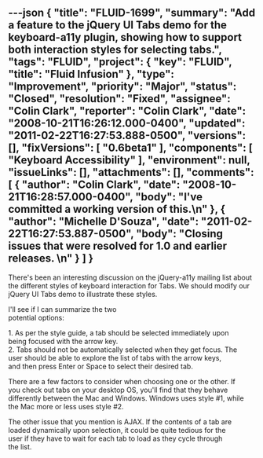 ---json
{
  "title": "FLUID-1699",
  "summary": "Add a feature to the jQuery UI Tabs demo for the keyboard-a11y plugin, showing how to support both interaction styles for selecting tabs.",
  "tags": "FLUID",
  "project": {
    "key": "FLUID",
    "title": "Fluid Infusion"
  },
  "type": "Improvement",
  "priority": "Major",
  "status": "Closed",
  "resolution": "Fixed",
  "assignee": "Colin Clark",
  "reporter": "Colin Clark",
  "date": "2008-10-21T16:26:12.000-0400",
  "updated": "2011-02-22T16:27:53.888-0500",
  "versions": [],
  "fixVersions": [
    "0.6beta1"
  ],
  "components": [
    "Keyboard Accessibility"
  ],
  "environment": null,
  "issueLinks": [],
  "attachments": [],
  "comments": [
    {
      "author": "Colin Clark",
      "date": "2008-10-21T16:28:57.000-0400",
      "body": "I've committed a working version of this.\n"
    },
    {
      "author": "Michelle D'Souza",
      "date": "2011-02-22T16:27:53.887-0500",
      "body": "Closing issues that were resolved for 1.0 and earlier releases.&#x20;\n"
    }
  ]
}
---
There's been an interesting discussion on the jQuery-a11y mailing list about the different styles of keyboard interaction for Tabs. We should modify our jQuery UI Tabs demo to illustrate these styles.

I'll see if I can summarize the two  \
potential options:

1\. As per the style guide, a tab should be selected immediately upon  \
being focused with the arrow key.\
2\. Tabs should not be automatically selected when they get focus. The  \
user should be able to explore the list of tabs with the arrow keys,  \
and then press Enter or Space to select their desired tab.

There are a few factors to consider when choosing one or the other. If  \
you check out tabs on your desktop OS, you'll find that they behave  \
differently between the Mac and Windows. Windows uses style #1, while  \
the Mac more or less uses style #2.

The other issue that you mention is AJAX. If the contents of a tab are  \
loaded dynamically upon selection, it could be quite tedious for the  \
user if they have to wait for each tab to load as they cycle through  \
the list.

        